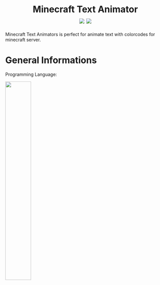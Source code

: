 <h1 align="center">
    Minecraft Text Animator
    <br>
    <div align="center">
    <img src="https://img.shields.io/badge/Python-3.9.10-blue" align="center"/>
    <img src="https://img.shields.io/badge/PyQt-5.5.0-green" align="center"/>
    </div>
</h1>


Minecraft Text Animators is perfect for animate text with colorcodes for minecraft server.

# General Informations

Programming Language:


<img src="https://user-images.githubusercontent.com/69240351/160253839-3be65fdf-f4f4-4d4d-95d4-d12abbe93c8d.gif" width="40%" height="40%"/>

